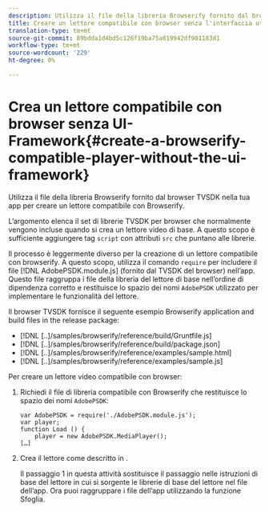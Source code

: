 ```yaml
---
description: Utilizza il file della libreria Browserify fornito dal browser TVSDK nella tua app per creare un lettore compatibile con Browserify.
title: Creare un lettore compatibile con browser senza l'interfaccia utente Framework
translation-type: tm+mt
source-git-commit: 89bdda1d4bd5c126f19ba75a819942df901183d1
workflow-type: tm+mt
source-wordcount: '229'
ht-degree: 0%

---
```



# Crea un lettore compatibile con browser senza UI-Framework{#create-a-browserify-compatible-player-without-the-ui-framework}

Utilizza il file della libreria Browserify fornito dal browser TVSDK nella tua app per creare un lettore compatibile con Browserify.

L’argomento [](../../../browser-tvsdk-2.4/getting-started/c-psdk-browser-tvsdk-2.4-create-a-basic-player/t-psdk-browser-tvsdk-2.4-create-basic-player-tvsdk.md) elenca il set di librerie TVSDK per browser che normalmente vengono incluse quando si crea un lettore video di base. A questo scopo è sufficiente aggiungere tag `script` con attributi `src` che puntano alle librerie.

Il processo è leggermente diverso per la creazione di un lettore compatibile con browserify. A questo scopo, utilizza il comando `require` per includere il file [!DNL AdobePSDK.module.js] (fornito dal TVSDK del browser) nell’app. Questo file raggruppa i file della libreria del lettore di base nell’ordine di dipendenza corretto e restituisce lo spazio dei nomi `AdobePSDK` utilizzato per implementare le funzionalità del lettore.

Il browser TVSDK fornisce il seguente esempio Browserify application and build files in the release package:

* [!DNL [..]/samples/browserify/reference/build/Gruntfile.js]
* [!DNL [..]/samples/browserify/reference/build/package.json]
* [!DNL [..]/samples/browserify/reference/examples/sample.html]
* [!DNL [..]/samples/browserify/reference/examples/sample.js]

Per creare un lettore video compatibile con browser:

1. Richiedi il file di libreria compatibile con Browserify che restituisce lo spazio dei nomi `AdobePSDK`:

   ```
   var AdobePSDK = require('./AdobePSDK.module.js'); 
   var player; 
   function Load () { 
       player = new AdobePSDK.MediaPlayer(); 
   […]
   ```

1. Crea il lettore come descritto in [](../../../browser-tvsdk-2.4/getting-started/c-psdk-browser-tvsdk-2.4-create-a-basic-player/t-psdk-browser-tvsdk-2.4-create-basic-player-tvsdk.md).

   Il passaggio 1 in questa attività sostituisce il passaggio nelle istruzioni di base del lettore in cui si sorgente le librerie di base del lettore nel file dell’app.
Ora puoi raggruppare i file dell’app utilizzando la funzione Sfoglia.
